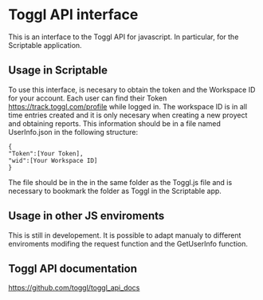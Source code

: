 # Toggl API interface
This is an interface to the Toggl API for javascript. In particular, for the Scriptable application.

## Usage in Scriptable
To use this interface, is necesary to obtain the token and the Workspace ID for your account. Each user can find their Token https://track.toggl.com/profile while logged in. The workspace ID is in all time entries created and it is only necesary when creating a new proyect and obtaining reports. This information should be in a file named UserInfo.json in the following structure:

```
{
"Token":[Your Token],
"wid":[Your Workspace ID]
}
```

The file should be in the in the same folder as the Toggl.js file and is necessary to bookmark the folder as Toggl in the Scriptable app.

## Usage in other JS enviroments
This is still in developement. It is possible to adapt manualy to different enviroments modifing the request function and the GetUserInfo function.

## Toggl API documentation
https://github.com/toggl/toggl_api_docs